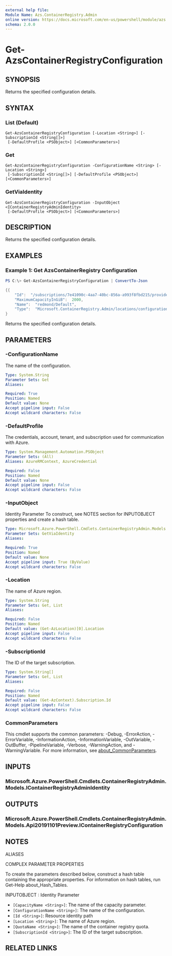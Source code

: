 ```yaml
---
external help file:
Module Name: Azs.ContainerRegistry.Admin
online version: https://docs.microsoft.com/en-us/powershell/module/azs.containerregistry.admin/get-azscontainerregistryconfiguration
schema: 2.0.0
---
```


# Get-AzsContainerRegistryConfiguration

## SYNOPSIS
Returns the specified configuration details.

## SYNTAX

### List (Default)
```
Get-AzsContainerRegistryConfiguration [-Location <String>] [-SubscriptionId <String[]>]
 [-DefaultProfile <PSObject>] [<CommonParameters>]
```

### Get
```
Get-AzsContainerRegistryConfiguration -ConfigurationName <String> [-Location <String>]
 [-SubscriptionId <String[]>] [-DefaultProfile <PSObject>] [<CommonParameters>]
```

### GetViaIdentity
```
Get-AzsContainerRegistryConfiguration -InputObject <IContainerRegistryAdminIdentity>
 [-DefaultProfile <PSObject>] [<CommonParameters>]
```

## DESCRIPTION
Returns the specified configuration details.

## EXAMPLES

### Example 1: Get AzsContainerRegistry Configuration
```powershell
PS C:\> Get-AzsContainerRegistryConfiguration | ConvertTo-Json

{{
    "Id":  "/subscriptions/7e41090c-4aa7-40bc-856a-a993f8fbd215/providers/Microsoft.ContainerRegistry.Admin/locations/redmond/configurations/Default",
    "MaximumCapacityInGiB":  2000,
    "Name":  "redmond/Default",
    "Type":  "Microsoft.ContainerRegistry.Admin/locations/configurations"
}
```

Returns the specified configuration details.

## PARAMETERS

### -ConfigurationName
The name of the configuration.

```yaml
Type: System.String
Parameter Sets: Get
Aliases:

Required: True
Position: Named
Default value: None
Accept pipeline input: False
Accept wildcard characters: False
```

### -DefaultProfile
The credentials, account, tenant, and subscription used for communication with Azure.

```yaml
Type: System.Management.Automation.PSObject
Parameter Sets: (All)
Aliases: AzureRMContext, AzureCredential

Required: False
Position: Named
Default value: None
Accept pipeline input: False
Accept wildcard characters: False
```

### -InputObject
Identity Parameter
To construct, see NOTES section for INPUTOBJECT properties and create a hash table.

```yaml
Type: Microsoft.Azure.PowerShell.Cmdlets.ContainerRegistryAdmin.Models.IContainerRegistryAdminIdentity
Parameter Sets: GetViaIdentity
Aliases:

Required: True
Position: Named
Default value: None
Accept pipeline input: True (ByValue)
Accept wildcard characters: False
```

### -Location
The name of Azure region.

```yaml
Type: System.String
Parameter Sets: Get, List
Aliases:

Required: False
Position: Named
Default value: (Get-AzLocation)[0].Location
Accept pipeline input: False
Accept wildcard characters: False
```

### -SubscriptionId
The ID of the target subscription.

```yaml
Type: System.String[]
Parameter Sets: Get, List
Aliases:

Required: False
Position: Named
Default value: (Get-AzContext).Subscription.Id
Accept pipeline input: False
Accept wildcard characters: False
```

### CommonParameters
This cmdlet supports the common parameters: -Debug, -ErrorAction, -ErrorVariable, -InformationAction, -InformationVariable, -OutVariable, -OutBuffer, -PipelineVariable, -Verbose, -WarningAction, and -WarningVariable. For more information, see [about_CommonParameters](http://go.microsoft.com/fwlink/?LinkID=113216).

## INPUTS

### Microsoft.Azure.PowerShell.Cmdlets.ContainerRegistryAdmin.Models.IContainerRegistryAdminIdentity

## OUTPUTS

### Microsoft.Azure.PowerShell.Cmdlets.ContainerRegistryAdmin.Models.Api20191101Preview.IContainerRegistryConfiguration

## NOTES

ALIASES

COMPLEX PARAMETER PROPERTIES

To create the parameters described below, construct a hash table containing the appropriate properties. For information on hash tables, run Get-Help about_Hash_Tables.


INPUTOBJECT <IContainerRegistryAdminIdentity>: Identity Parameter
  - `[CapacityName <String>]`: The name of the capacity parameter.
  - `[ConfigurationName <String>]`: The name of the configuration.
  - `[Id <String>]`: Resource identity path
  - `[Location <String>]`: The name of Azure region.
  - `[QuotaName <String>]`: The name of the container registry quota.
  - `[SubscriptionId <String>]`: The ID of the target subscription.

## RELATED LINKS

